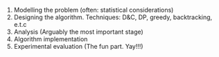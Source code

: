 1. Modelling the problem (often: statistical considerations)
2. Designing the algorithm. Techniques: D&C, DP, greedy, backtracking, e.t.c
3. Analysis (Arguably the most important stage)
4. Algorithm implementation
5. Experimental evaluation (The fun part. Yay!!!)